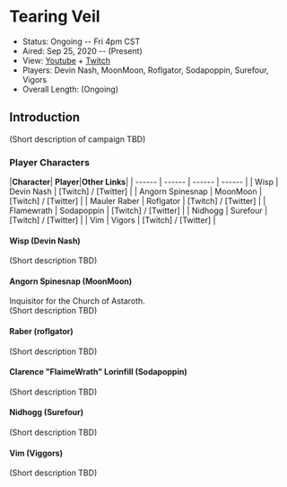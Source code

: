 # Tearing Veil

* Status: Ongoing -- Fri 4pm CST
* Aired: Sep 25, 2020	-- (Present)
* View: [Youtube](https://www.youtube.com/watch?v=ehpafiDkJLI&list=PLfASEnzB7i1bIqsTot29EjkNgFFhal9wY) + [Twitch](https://www.twitch.tv/videos/752210334?collection=UcrO5EkyOBaLUg)
* Players: Devin Nash, MoonMoon, Roflgator, Sodapoppin, Surefour, Vigors
* Overall Length: (Ongoing)

## Introduction

(Short description of campaign TBD)

### Player Characters

|**Character**| **Player**|**Other Links**|
| ------ | ------ | ------ | ------ |
| Wisp | Devin Nash | [Twitch] / [Twitter] |
| Angorn Spinesnap | MoonMoon | [Twitch] / [Twitter] |
| Mauler Raber | Roflgator | [Twitch] / [Twitter] |
| Flamewrath | Sodapoppin | [Twitch] / [Twitter] |
| Nidhogg | Surefour | [Twitch] / [Twitter] |
| Vim | Vigors | [Twitch] / [Twitter] |

#### Wisp (Devin Nash)

(Short description TBD)

#### Angorn Spinesnap (MoonMoon)

Inquisitor for the Church of Astaroth.<br>
(Short description TBD)

#### Raber (roflgator)

(Short description TBD)

#### Clarence "FlaimeWrath" Lorinfill (Sodapoppin)

(Short description TBD)

#### Nidhogg (Surefour)

(Short description TBD)

#### Vim (Viggors)

(Short description TBD)
